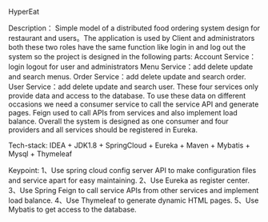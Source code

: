 HyperEat

Description：
Simple model of a distributed food ordering system design for restaurant and users。The application is used by 
Client and administrators both these two roles have the same function like login in and log out the system so the project is designed in the following parts:
Account Service：login logout for user and administrators
Menu Service：add delete update and search menus.
Order Service：add delete update and search order. 
User Service：add delete update and search user. 
These four services only provide data and access to the database.
To use these data on different occasions we need a consumer service to call the service API and generate pages. Feign used to call APIs from services and also implement load balance.
Overall the system is designed as one consumer and four providers and all services should be registered in Eureka.

Tech-stack:
IDEA + JDK1.8 + SpringCloud + Eureka + Maven + Mybatis + Mysql + Thymeleaf

Keypoint:
1、Use spring cloud config server API to make configuration files and service apart for easy maintaining.
2、Use Eureka as register center.
3、Use Spring Feign to call service APIs from other services and implement load balance.
4、Use Thymeleaf to generate dynamic HTML pages.
5、Use Mybatis to get access to the database.
